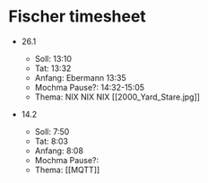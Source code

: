 # Fischer timesheet


- 26.1
	- Soll: 13:10
	- Tat: 13:32
	- Anfang: Ebermann 13:35
	- Mochma Pause?: 14:32-15:05
	- Thema: NIX NIX NIX [[2000_Yard_Stare.jpg]]

- 14.2
	- Soll: 7:50
	- Tat: 8:03
	- Anfang: 8:08
	- Mochma Pause?:
	- Thema: [[MQTT]]